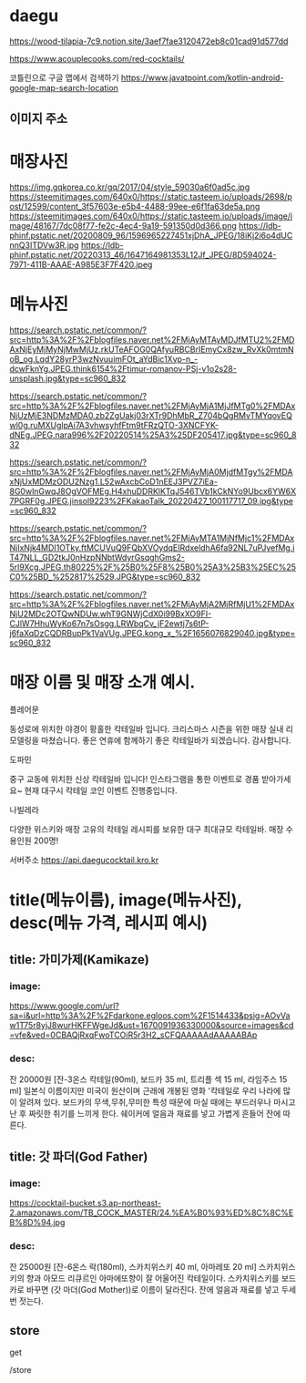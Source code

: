 # daegu

https://wood-tilapia-7c9.notion.site/3aef7fae3120472eb8c01cad91d577dd


https://www.acouplecooks.com/red-cocktails/



코틀린으로 구글 맵에서 검색하기
https://www.javatpoint.com/kotlin-android-google-map-search-location

## 이미지 주소
# 매장사진
https://img.gqkorea.co.kr/gq/2017/04/style_59030a6f0ad5c.jpg
https://steemitimages.com/640x0/https://static.tasteem.io/uploads/2698/post/12599/content_3f57603e-e5b4-4488-99ee-e6f1fa63de5a.png
https://steemitimages.com/640x0/https://static.tasteem.io/uploads/image/image/48167/7dc08f77-fe2c-4ec4-9a19-591350d0d366.png
https://ldb-phinf.pstatic.net/20200809_96/1596965227451xjDhA_JPEG/18iKj2i6o4dUCnnQ3ITDVw3R.jpg
https://ldb-phinf.pstatic.net/20220313_46/1647164981353L12Jf_JPEG/8D594024-7971-411B-AAAE-A985E3F7F420.jpeg

# 메뉴사진 
https://search.pstatic.net/common/?src=http%3A%2F%2Fblogfiles.naver.net%2FMjAyMTAyMDJfMTU2%2FMDAxNjEyMjMyNjMwMjUz.rkUTeAFOG0QAfyuRBCBrIEmyCx8zw_RvXk0mtmNoB_og.LqdY28yrP3wzNvuuimFOt_aYdBic1Xvp-n_-dcwFknYg.JPEG.think6154%2Ftimur-romanov-PSj-v1o2s28-unsplash.jpg&type=sc960_832

https://search.pstatic.net/common/?src=http%3A%2F%2Fblogfiles.naver.net%2FMjAyMjA1MjJfMTg0%2FMDAxNjUzMjE3NDMzMDA0.zb2ZgUakj03rXTr9DhMbR_Z704bQgRMvTMYqovEQwl0g.ruMXUglpAi7A3vhwsyhfFtm9tFRzQTO-3XNCFYK-dNEg.JPEG.nara996%2F20220514%25A3%25DF205417.jpg&type=sc960_832

https://search.pstatic.net/common/?src=http%3A%2F%2Fblogfiles.naver.net%2FMjAyMjA0MjdfMTgy%2FMDAxNjUxMDMzODU2Nzg1.L52wAxcbCoD1nEEJ3PVZ7iEa-8G0wlnGwqJ8OgVOFMEg.H4xhuDDRKlKTqJ546TVb1kCkNYo9Ubcx6YW6X7PGRF0g.JPEG.jinsol9223%2FKakaoTalk_20220427_100117717_09.jpg&type=sc960_832

https://search.pstatic.net/common/?src=http%3A%2F%2Fblogfiles.naver.net%2FMjAyMTA1MjNfMjc1%2FMDAxNjIxNjk4MDI1OTky.ftMCUVuQ9FQbXVOydqEIRdxeldhA6fa92NL7uPJyefMg.iT47NLL_GD2tkJ0nHzpNNbtWdyrGsqghGms2-5rl9Xcg.JPEG.th80225%2F%25B0%25F8%25B0%25A3%25B3%25EC%25C0%25BD_%252817%2529.JPG&type=sc960_832

https://search.pstatic.net/common/?src=http%3A%2F%2Fblogfiles.naver.net%2FMjAyMjA2MjRfMjU1%2FMDAxNjU2MDc2OTQwNDUw.whT9GNWjCdX0i99BxXO9FI-CJlW7HhuWyKo67n7sOsgg.LRWbqCv_jF2ewtj7s6tP-j6faXqDzCQDRBupPk1VaVUg.JPEG.kong_x_%2F1656076829040.jpg&type=sc960_832

# 매장 이름 및 매장 소개 예시.

플레어문

동성로에 위치한 야경이 황홀한 칵테일바 입니다. 크리스마스 시즌을 위한 매장 실내 리모델링을 마쳤습니다. 좋은 연휴에 함께하기 좋은 칵테일바가 되겠습니다. 감사합니다.

도파민

중구 교동에 위치한 신상 칵테일바 입니다! 인스타그램을 통한 이벤트로 경품 받아가세요~ 현재 대구시 칵테일 코인 이벤트 진행중입니다.

나빌레라

다양한 위스키와 매장 고유의 칵테일 레시피를 보유한 대구 최대규모 칵테일바. 매장 수용인원 200명!


서버주소 https://api.daegucocktail.kro.kr


# title(메뉴이름), image(메뉴사진), desc(메뉴 가격, 레시피 예시)


## title: 가미가제(Kamikaze)

### image: 
https://www.google.com/url?sa=i&url=http%3A%2F%2Fdarkone.egloos.com%2F1514433&psig=AOvVaw1T75r8yjJ8wurHKFFWgeJd&ust=1670091936330000&source=images&cd=vfe&ved=0CBAQjRxqFwoTCOiR5r3H2_sCFQAAAAAdAAAAABAp
### desc: 
잔 20000원
[잔-3온스 칵테일(90ml), 보드카 35 ml, 트리플 섹 15 ml, 라임주스 15 ml]
일본식 이름이지만 미국이 원산이며 근래에 개봉된 영화 '칵테일로 우리 나라에 많이 알려져 있다. 보드카의 무색,무취,무미한 특성 때문에 마실 때에는 부드러우나 마시고 난 후 짜릿한 취기를 느끼게 한다. 쉐이커에 얼음과 재료를 넣고 가볍게 흔들어 잔에 따른다.


## title: 갓 파더(God Father)

### image: 
https://cocktail-bucket.s3.ap-northeast-2.amazonaws.com/TB_COCK_MASTER/24.%EA%B0%93%ED%8C%8C%EB%8D%94.jpg
### desc: 
잔 25000원
[잔-6온스 락(180ml), 스카치위스키 40 ml, 아마레또 20 ml] 
스카치위스키의 향과 아모드 리큐르인 아마에또향이 잘 어울어진 칵테일이다. 스카치위스키를 보드카로 바꾸면 (갓 마더(God Mother))로 이름이 달라진다. 잔에 얼음과 재료를 넣고 두세번 젓는다.

## store

get

/store
